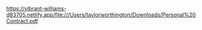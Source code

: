 https://vibrant-williams-d83705.netlify.app/file:///Users/taylorworthington/Downloads/Personal%20Contract.pdf

